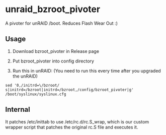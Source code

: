 # unraid_bzroot_pivoter

A pivoter for unRAID /boot. Reduces Flash Wear Out :)

## Usage

1. Download bzroot_pivoter in Release page

2. Put bzroot_pivoter into config directory

3. Run this in unRAID: (You need to run this every time after you upgraded the unRAID)
  ```
  sed '0,/initrd=\/bzroot/ s|initrd=/bzroot|initrd=/bzroot,/config/bzroot_pivoter|g' /boot/syslinux/syslinux.cfg
  ```

## Internal

It patches /etc/inittab to use /etc/rc.d/rc.S_wrap, which is our custom wrapper script that patches the original rc.S file and executes it.
